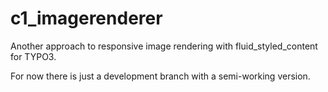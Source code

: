 # c1_imagerenderer

Another approach to responsive image rendering with fluid_styled_content for TYPO3.

For now there is just a development branch with a semi-working version.
